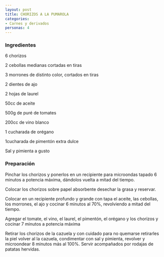 ```yaml
---
layout: post
title: CHORIZOS A LA PUMAROLA
categories:
- Carnes y derivados
personas: 4 
---
```

<h3>Ingredientes</h3>
6 chorizos

2 cebollas medianas cortadas en tiras

3 morrones de distinto color, cortados en tiras

2 dientes de ajo

2 hojas de laurel

50cc de aceite

500g de puré de tomates

200cc de vino blanco

1 cucharada de orégano

1cucharada de pimentón extra dulce

Sal y pimienta a gusto

<h3>Preparación</h3>
Pinchar los chorizos y ponerlos en un recipiente para microondas tapado 6 minutos a potencia máxima, dándolos vuelta a mitad del tiempo.

Colocar los chorizos sobre papel absorbente desechar la grasa y reservar.

Colocar en un recipiente profundo y grande con tapa el aceite, las cebollas, los morrones, el ajo y cocinar 6 minutos al 70%, revolviendo a mitad del tiempo.

Agregar el tomate, el vino, el laurel, el pimentón, el orégano y los chorizos y cocinar 7 minutos a potencia máxima

Retirar los chorizos de la cazuela y con cuidado para no quemarse retirarles la piel volver al la cazuela, condimentar con sal y pimienta, revolver y microondear 8 minutos más al 100%. Servir acompañados por rodajas de patatas hervidas.

